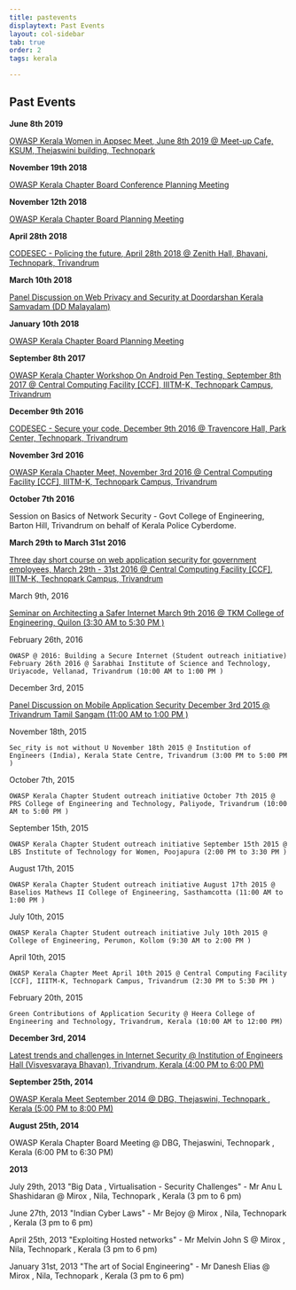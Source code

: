 ```yaml
---
title: pastevents
displaytext: Past Events
layout: col-sidebar
tab: true
order: 2
tags: kerala

---
```


## Past Events

**June 8th 2019**

[OWASP Kerala Women in Appsec Meet, June 8th 2019 @ Meet-up Cafe, KSUM, Thejaswini building, Technopark](events/june2019)

**November 19th 2018**

[OWASP Kerala Chapter Board Conference Planning Meeting](events/19november2018)

**November 12th 2018**

[OWASP Kerala Chapter Board Planning Meeting](events/12november2018) 

**April 28th 2018**

[CODESEC - Policing the future, April 28th 2018 @ Zenith Hall, Bhavani, Technopark, Trivandrum](events/april2018)

**March 10th 2018**

[Panel Discussion on Web Privacy and Security at Doordarshan Kerala Samvadam (DD Malayalam) ](events/march2018)

**January 10th 2018**

[OWASP Kerala Chapter Board Planning Meeting](events/january2018)

**September 8th 2017**

[OWASP Kerala Chapter Workshop On Android Pen Testing, September 8th 2017 @ Central Computing Facility [CCF], IIITM-K, Technopark Campus, Trivandrum](events/september2017)

**December 9th 2016**

[CODESEC - Secure your code, December 9th 2016 @ Travencore Hall, Park Center, Technopark, Trivandrum](9December2016)

**November 3rd 2016**

[OWASP Kerala Chapter Meet, November 3rd 2016 @ Central Computing Facility [CCF], IIITM-K, Technopark Campus, Trivandrum](/3November2016.html)

**October 7th 2016**

  Session on Basics of Network Security - Govt College of Engineering, Barton Hill, Trivandrum on behalf of Kerala Police Cyberdome.

**March 29th to March 31st 2016**

  [Three day short course on web application security for government employees, March 29th - 31st 2016 @ Central Computing Facility [CCF], IIITM-K, Technopark Campus, Trivandrum](2931March2016)

March 9th, 2016

  [Seminar on Architecting a Safer Internet March 9th 2016 @ TKM College of Engineering, Quilon (3:30 AM to 5:30 PM )](9March2016)

February 26th, 2016

    OWASP @ 2016: Building a Secure Internet (Student outreach initiative) February 26th 2016 @ Sarabhai Institute of Science and Technology, Uriyacode, Vellanad, Trivandrum (10:00 AM to 1:00 PM )

December 3rd, 2015

   [Panel Discussion on Mobile Application Security December 3rd 2015 @ Trivandrum Tamil Sangam (11:00 AM to 1:00 PM )](3December2015)

November 18th, 2015

    Sec_rity is not without U November 18th 2015 @ Institution of Engineers (India), Kerala State Centre, Trivandrum (3:00 PM to 5:00 PM )

October 7th, 2015

    OWASP Kerala Chapter Student outreach initiative October 7th 2015 @ PRS College of Engineering and Technology, Paliyode, Trivandrum (10:00 AM to 5:00 PM )

September 15th, 2015

    OWASP Kerala Chapter Student outreach initiative September 15th 2015 @ LBS Institute of Technology for Women, Poojapura (2:00 PM to 3:30 PM )

August 17th, 2015

    OWASP Kerala Chapter Student outreach initiative August 17th 2015 @ Baselios Mathews II College of Engineering, Sasthamcotta (11:00 AM to 1:00 PM )

July 10th, 2015

    OWASP Kerala Chapter Student outreach initiative July 10th 2015 @ College of Engineering, Perumon, Kollom (9:30 AM to 2:00 PM )

April 10th, 2015

    OWASP Kerala Chapter Meet April 10th 2015 @ Central Computing Facility [CCF], IIITM-K, Technopark Campus, Trivandrum (2:30 PM to 5:30 PM )

February 20th, 2015

    Green Contributions of Application Security @ Heera College of Engineering and Technology, Trivandrum, Kerala (10:00 AM to 12:00 PM)

**December 3rd, 2014**

[Latest trends and challenges in Internet Security @ Institution of Engineers Hall (Visvesvaraya Bhavan), Trivandrum, Kerala (4:00 PM to 6:00 PM)](events/Keraladec2014internetsecurity)

**September 25th, 2014**

[OWASP Kerala Meet September 2014 @ DBG, Thejaswini, Technopark , Kerala (5:00 PM to 8:00 PM)](events/Keralameetsep2014)

**August 25th, 2014**

OWASP Kerala Chapter Board Meeting @ DBG, Thejaswini, Technopark , Kerala (6:00 PM to 6:30 PM)

**2013**

July 29th, 2013 "Big Data , Virtualisation - Security Challenges" - Mr Anu L Shashidaran @ Mirox , Nila, Technopark , Kerala (3 pm to 6 pm)


June 27th, 2013 "Indian Cyber Laws" - Mr Bejoy @ Mirox , Nila, Technopark , Kerala (3 pm to 6 pm)


April 25th, 2013 "Exploiting Hosted networks" - Mr Melvin John S @ Mirox , Nila, Technopark , Kerala (3 pm to 6 pm)


January 31st, 2013 "The art of Social Engineering" - Mr Danesh Elias @ Mirox , Nila, Technopark , Kerala (3 pm to 6 pm)
